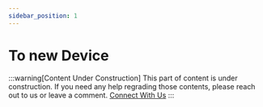 ```yaml
---
sidebar_position: 1
---
```


# To new Device

:::warning[Content Under Construction]
This part of content is under construction. If you need any help regrading those contents, please reach out to us or leave a comment. [Connect With Us](/docs/Support/ConnectWithUs)
:::